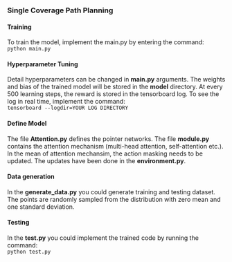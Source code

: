 ### Single Coverage Path Planning
#### Training
To train the model, implement the main.py by entering the command:  
`python main.py`  

#### Hyperparameter Tuning
Detail hyperparameters can be changed in **main.py** arguments. The weights and bias of the trained model will be stored in the **model** directory.
At every 500 learning steps, the reward is stored in the tensorboard log. To see the log in real time, implement the command:  
`tensorboard --logdir=YOUR LOG DIRECTORY`

#### Define Model
The file **Attention.py** defines the pointer networks. The file **module.py** contains the attention mechanism (multi-head attention, self-attention etc.). In the mean of attention mechansim, the action masking needs to be updated. The updates have been done in the **environment.py**.

#### Data generation
In the **generate_data.py** you could generate training and testing dataset. The points are randomly sampled from the distribution with zero mean and one standard deviation. 

#### Testing
In the **test.py** you could implement the trained code by running the command:  
`python test.py`
